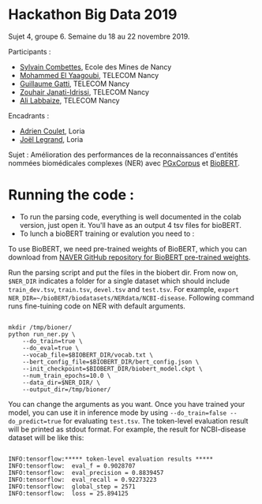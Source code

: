 # Hackathon Big Data 2019

Sujet 4, groupe 6. Semaine du 18 au 22 novembre 2019.

Participants :
- [Sylvain Combettes](https://www.linkedin.com/in/sylvain-combettes/), Ecole des Mines de Nancy
- [Mohammed El Yaagoubi](https://www.linkedin.com/in/melyaagoubi/), TELECOM Nancy
- [Guillaume Gatti](https://www.linkedin.com/in/guillaume-gatti-b2a482149/), TELECOM Nancy
- [Zouhair Janati-Idrissi](https://www.linkedin.com/in/zouhair-janati-idrissi/), TELECOM Nancy
- [Ali Labbaize](https://www.linkedin.com/in/alilabbaize/), TELECOM Nancy

Encadrants :
- [Adrien Coulet](https://members.loria.fr/ACoulet/), Loria
- [Joël Legrand](http://joel-legrand.fr/hugo/), Loria

Sujet : Amélioration des performances de la reconnaissances d'entités nommées biomédicales complexes (NER) avec [PGxCorpus](https://www.biorxiv.org/content/10.1101/534388v3) et [BioBERT](https://arxiv.org/abs/1901.08746).

# Running the code :

- To run the parsing code, everything is well documented in the colab version, just open it. You'll have as an output 4 tsv files for bioBERT.
- To lunch a bioBERT training or evalution you need to : 

To use BioBERT, we need pre-trained weights of BioBERT, which you can download from [NAVER GitHub repository for BioBERT pre-trained weights](https://github.com/naver/biobert-pretrained).

Run the parsing script and put the files in the biobert dir. From now on, `$NER_DIR` indicates a folder for a single dataset which should include `train_dev.tsv`, `train.tsv`, `devel.tsv` and `test.tsv`. For example, `export NER_DIR=~/bioBERT/biodatasets/NERdata/NCBI-disease`. Following command runs fine-tuining code on NER with default arguments.
```

mkdir /tmp/bioner/
python run_ner.py \
    --do_train=true \
    --do_eval=true \
    --vocab_file=$BIOBERT_DIR/vocab.txt \
    --bert_config_file=$BIOBERT_DIR/bert_config.json \
    --init_checkpoint=$BIOBERT_DIR/biobert_model.ckpt \
    --num_train_epochs=10.0 \
    --data_dir=$NER_DIR/ \
    --output_dir=/tmp/bioner/
```
You can change the arguments as you want. Once you have trained your model, you can use it in inference mode by using `--do_train=false --do_predict=true` for evaluating `test.tsv`.
The token-level evaluation result will be printed as stdout format. For example, the result for NCBI-disease dataset will be like this:
```

INFO:tensorflow:***** token-level evaluation results *****
INFO:tensorflow:  eval_f = 0.9028707
INFO:tensorflow:  eval_precision = 0.8839457
INFO:tensorflow:  eval_recall = 0.92273223
INFO:tensorflow:  global_step = 2571
INFO:tensorflow:  loss = 25.894125
```
